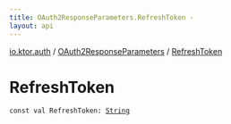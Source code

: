 ```yaml
---
title: OAuth2ResponseParameters.RefreshToken - 
layout: api
---
```


<div class='api-docs-breadcrumbs'><a href="../index.html">io.ktor.auth</a> / <a href="index.html">OAuth2ResponseParameters</a> / <a href="./-refresh-token.html">RefreshToken</a></div>

# RefreshToken

<div class="signature"><code><span class="keyword">const</span> <span class="keyword">val </span><span class="identifier">RefreshToken</span><span class="symbol">: </span><a href="https://kotlinlang.org/api/latest/jvm/stdlib/kotlin/-string/index.html"><span class="identifier">String</span></a></code></div>
